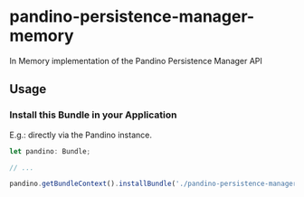 # pandino-persistence-manager-memory

In Memory implementation of the Pandino Persistence Manager API

## Usage

### Install this Bundle in your Application

E.g.: directly via the Pandino instance.

```javascript
let pandino: Bundle;

// ...

pandino.getBundleContext().installBundle('./pandino-persistence-manager-memory.json');
```
